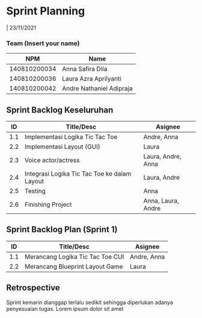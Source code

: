 # Sprint Planning 
| 23/11/2021

### Team (Insert your name)
| NPM           | Name        |
| ------------- |-------------|
| 140810200034  | Anna Safira Dila    |
| 140810200036  | Laura Azra Aprilyanti    | 
| 140810200042  | Andre Nathaniel Adipraja |

## Sprint Backlog Keseluruhan 
| ID  |                   Title/Desc                 |      Asignee       | 
| --- | -------------------------------------------- | ------------------ | 
| 1.1 | Implementasi Logika Tic Tac Toe              | Andre, Anna        | 
| 2.2 | Implementasi Layout (GUI)                    | Laura              |
| 2.3 | Voice actor/actress                               | Laura, Andre, Anna |
| 2.4 | Integrasi Logika Tic Tac Toe ke dalam Layout | Laura, Andre       |
| 2.5 | Testing                                      | Anna               |
| 2.6 | Finishing Project                            | Anna, Laura, Andre |

## Sprint Backlog Plan (Sprint 1)
| ID  | Title/Desc | Asignee | 
| --- | ---------- | ------- | 
| 1.1 | Merancang Logika Tic Tac Toe CUI | Andre, Anna | 
| 2.2 | Merancang Blueprint Layout Game  | Laura | 

## Retrospective 

Sprint kemarin dianggap terlalu sedikit sehingga diperlukan adanya penyesuaian tugas. Lorem ipsum dolor sit amet
